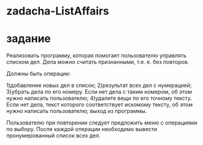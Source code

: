 # zadacha-ListAffairs

# задание
Реализовать программу, которая помогает пользователю управлять списком дел. Дела можно считать признанными, т.е. е. без повторов.

Должны быть операции:

1)добавление новых дел в список;
2)результат всех дел с нумерацией;
3)убрать дела по его номеру. Если нет дела с таким номером, об этом нужно написать пользователю;
4)удалите вещи по его точному тексту. Если нет дела, текст которого соответствует искомому тексту, об этом нужно написать пользователю;
выход из программы.

Пользователю при повторении следует предложить меню с операциями по выбору. После каждой операции необходимо вывести пронумерованный список всех дел.